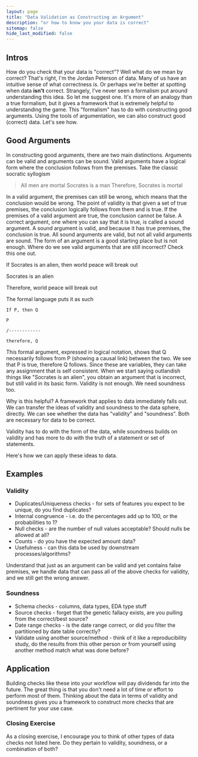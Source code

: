 ```yaml
---
layout: page
title: "Data Validation as Constructing an Argument"
description: "or how to know you your data is correct"
sitemap: false
hide_last_modified: false
---
```


## Intros
How do you check that your data is "correct"? Well what do we mean by correct? That's right, I'm the Jordan Peterson of data. Many of us have an intuitive sense of what correctness is. Or perhaps we're better at spotting when data **isn't** correct. Strangely, I've never seen a formalism put around understanding this idea. So let me suggest one. It's more of an analogy than a true formalism, but it gives a framework that is extremely helpful to understanding the game. This "formalism" has to do with constructing good arguments. Using the tools of argumentation, we can also construct good (correct) data. Let's see how.

## Good Arguments
In constructing good arguments, there are two main distinctions. Arguments can be valid and arguments can be sound. Valid arguments have a logical form where the conclusion follows from the premises. Take the classic socratic syllogism

> All men are mortal
> Socrates is a man
> Therefore, Socrates is mortal

In a valid argument, the premises can still be wrong, which means that the conclusion would be wrong. The point of validity is that given a set of true premises, the conclusion logically follows from them and is true. If the premises of a valid argument are true, the conclusion cannot be false. A correct argument, one where you can say that it is true, is called a sound argument. A sound argument is valid, and because it has true premises, the conclusion is true. All sound arguments are valid, but not all valid arguments are sound. The form of an argument is a good starting place but is not enough. Where do we see valid arguments that are still incorrect? Check this one out.

If Socrates is an alien, then world peace will break out

Socrates is an alien

Therefore, world peace will break out

The formal language puts it as such

``` 
If P, then Q

P

/------------

therefore, Q
```
This formal argument, expressed in logical notation, shows that Q necessarily follows from P (showing a causal link) between the two. We see that P is true, therefore Q follows. Since these are variables, they can take any assignment that is self consistent. When we start saying outlandish things like "Socrates is an alien", you obtain an argument that is incorrect, but still valid in its basic form. Validity is not enough. We need soundness too.

Why is this helpful? A framework that applies to data immediately falls out. We can transfer the ideas of validity and soundness to the data sphere, directly. We can see whether the data has "validity" and "soundness". Both are necessary for data to be correct.

Validity has to do with the form of the data, while soundness builds on validity and has more to do with the truth of a statement or set of statements.

Here's how we can apply these ideas to data.


## Examples
### Validity 
- Duplicates/Uniqueness checks - for sets of features you expect to be unique, do you find duplicates?
- Internal congruence - i.e. do the percentages add up to 100, or the probabilities to 1?
- Null checks - are the number of null values acceptable? Should nulls be allowed at all?
- Counts - do you have the expected amount data?
- Usefulness - can this data be used by downstream processes/algorithms?

Understand that just as an argument can be valid and yet contains false premises, we handle data that can pass all of the above checks for validity, and we still get the wrong answer.

### Soundness
- Schema checks - columns, data types, EDA type stuff
- Source checks - forget that the genetic fallacy exists, are you pulling from the correct/best source?
- Date range checks - is the date range correct, or did you filter the partitioned by date table correctly?
- Validate using another source/method - think of it like a reproducibility study, do the results from this other person or from yourself using another method match what was done before?

## Application
Building checks like these into your workflow will pay dividends far into the future. The great thing is that you don't need a lot of time or effort to perform most of them. Thinking about the data in terms of validity and soundness gives you a framework to construct more checks that are pertinent for your use case.

### Closing Exercise
As a closing exercise, I encourage you to think of other types of data checks not listed here. Do they pertain to validity, soundness, or a combination of both?


